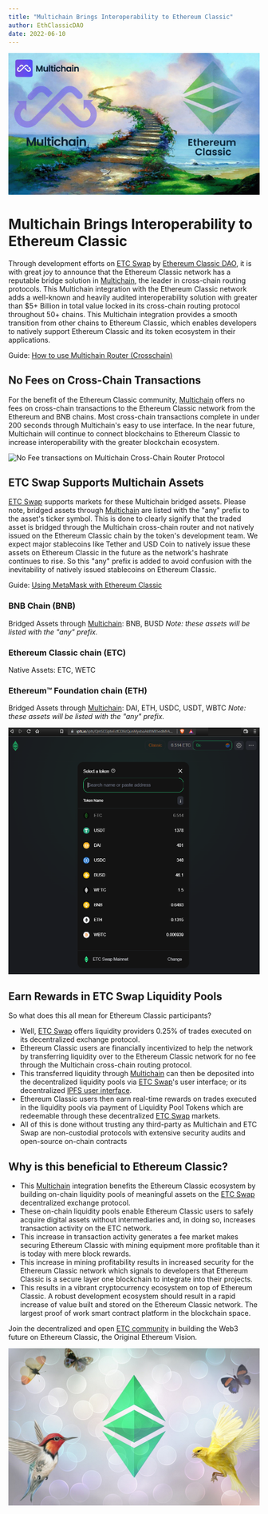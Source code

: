 ```yaml
---
title: "Multichain Brings Interoperability to Ethereum Classic"
author: EthClassicDAO
date: 2022-06-10
---
```


![Ethereum Classic added to Multichain Cross-Chain Router Protocol](./multichain-etc-stairs-to-heaven.png)

# Multichain Brings Interoperability to Ethereum Classic

Through development efforts on [ETC Swap](https://etcswap.org) by [Ethereum Classic DAO](https://ethereumclassicdao.org), it is with great joy to announce that the Ethereum Classic network has a reputable bridge solution in [Multichain](https://multichain.org), the leader in cross-chain routing protocols. This Multichain integration with the Ethereum Classic network adds a well-known and heavily audited interoperability solution with greater than $5+ Billion in total value locked in its cross-chain routing protocol throughout 50+ chains. This Multichain integration provides a smooth transition from other chains to Ethereum Classic, which enables developers to natively support Ethereum Classic and its token ecosystem in their applications.

Guide: [How to use Multichain Router (Crosschain)](https://youtu.be/G8vN2c2Mhc4)
 
 ## No Fees on Cross-Chain Transactions
 
For the benefit of the Ethereum Classic community, [Multichain](https://multichain.org) offers no fees on cross-chain transactions to the Ethereum Classic network from the Ethereum and BNB chains. Most cross-chain transactions complete in under 200 seconds through Multichain's easy to use interface. In the near future, Multichain will continue to connect blockchains to Ethereum Classic to increase interoperability with the greater blockchain ecosystem.

 ![No Fee transactions on Multichain Cross-Chain Router Protocol](./mutlichain-no-fees.png)
 
 ## ETC Swap Supports Multichain Assets
 
 [ETC Swap](https://swap.ethereumclassic.com) supports markets for these Multichain bridged assets. Please note, bridged assets through [Multichain](https://bridge.multichain.org/#/router) are listed with the "any" prefix to the asset's ticker symbol. This is done to clearly signify that the traded asset is bridged through the Multichain cross-chain router and not natively issued on the Ethereum Classic chain by the token's development team. We expect major stablecoins like Tether and USD Coin to natively issue these assets on Ethereum Classic in the future as the network's hashrate continues to rise. So this "any" prefix is added to avoid confusion with the inevitability of natively issued stablecoins on Ethereum Classic.
 
 Guide: [Using MetaMask with Ethereum Classic](https://ethereumclassic.org/guides/metamask)
 
 ### BNB Chain (BNB)
 
 Bridged Assets through [Multichain](https://bridge.multichain.org/#/router): BNB, BUSD
 *Note: these assets will be listed with the "any" prefix.*
 
 ### Ethereum Classic chain (ETC)
 
 Native Assets: ETC, WETC
 
 ### Ethereum™ Foundation chain (ETH)
 
 Bridged Assets through [Multichain](https://bridge.multichain.org/#/router): DAI, ETH, USDC, USDT, WBTC
 *Note: these assets will be listed with the "any" prefix.*

![ETC Swap Assets](./etc-swap-assets.png)

## Earn Rewards in ETC Swap Liquidity Pools

So what does this all mean for Ethereum Classic participants?

* Well, [ETC Swap](https://etcswap.org) offers liquidity providers 0.25% of trades executed on its decentralized exchange protocol.
* Ethereum Classic users are financially incentivized to help the network by transferring liquidity over to the Ethereum Classic network for no fee through the Multichain cross-chain routing protocol.
* This transferred liquidity through [Multichain](https://bridge.multichain.org/#/router) can then be deposited into the decentralized liquidity pools via [ETC Swap](https://swap.ethereumclassic.com)'s user interface; or its decentralized [IPFS user interface](https://ipfs.io/ipfs/QmSCGpteEcfCDXcQunMyxbaAkBWB5edMFAWnzYXMCqaCKf).
* Ethereum Classic users then earn real-time rewards on trades executed in the liquidity pools via payment of Liquidity Pool Tokens which are redeemable through these decentralized [ETC Swap](https://swap.ethereumclassic.com) markets.
* All of this is done without trusting any third-party as Multichain and ETC Swap are non-custodial protocols with extensive security audits and open-source on-chain contracts

## Why is this beneficial to Ethereum Classic?

* This [Multichain](https://bridge.multichain.org/#/router) integration benefits the Ethereum Classic ecosystem by building on-chain liquidity pools of meaningful assets on the [ETC Swap](https://etcswap.org) decentralized exchange protocol.
* These on-chain liquidity pools enable Ethereum Classic users to safely acquire digital assets without intermediaries and, in doing so, increases transaction activity on the ETC network.
* This increase in transaction activity generates a fee market makes securing Ethereum Classic with mining equipment more profitable than it is today with mere block rewards.
* This increase in mining profitability results in increased security for the Ethereum Classic network which signals to developers that Ethereum Classic is a secure layer one blockchain to integrate into their projects.
* This results in a vibrant cryptocurrency ecosystem on top of Ethereum Classic. A robust development ecosystem should result in a rapid increase of value built and stored on the Ethereum Classic network. The largest proof of work smart contract platform in the blockchain space.

Join the decentralized and open [ETC community](https://ethereumclassic.org/discord) in building the Web3 future on Ethereum Classic, the Original Ethereum Vision.

![Multichain connects Ethereum Classic to the EVM ecosystem](./etc-buzz.png)
